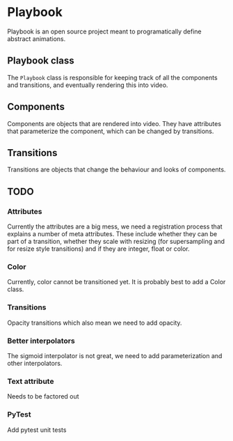 # Playbook

Playbook is an open source project meant to programatically define abstract animations.

## Playbook class

The `Playbook` class is responsible for keeping track of all the components and transitions, and eventually rendering this into video.

## Components

Components are objects that are rendered into video. They have attributes that parameterize the component, which can be changed by transitions.

## Transitions

Transitions are objects that change the behaviour and looks of components.

## TODO

### Attributes

Currently the attributes are a big mess, we need a registration process that explains a number of meta attributes. These include whether they can be part of a transition, whether they scale with resizing (for supersampling and for resize style transitions) and if they are integer, float or color.

### Color

Currently, color cannot be transitioned yet. It is probably best to add a Color class.

### Transitions

Opacity transitions which also mean we need to add opacity.

### Better interpolators

The sigmoid interpolator is not great, we need to add parameterization and other interpolators.

### Text attribute

Needs to be factored out

### PyTest

Add pytest unit tests